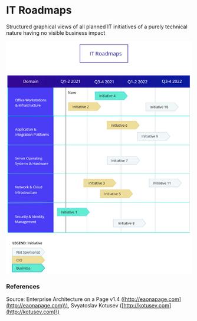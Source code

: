 # IT Roadmaps

Structured graphical views of all planned IT initiatives of a purely technical nature having no visible business impact

![](../../.gitbook/assets/5d_it-roadmaps.jpg)



### References

Source: Enterprise Architecture on a Page v1.4 \([http://eaonapage.com](http://eaonapage.com)\), Svyatoslav Kotusev \([http://kotusev.com](http://kotusev.com)\)

